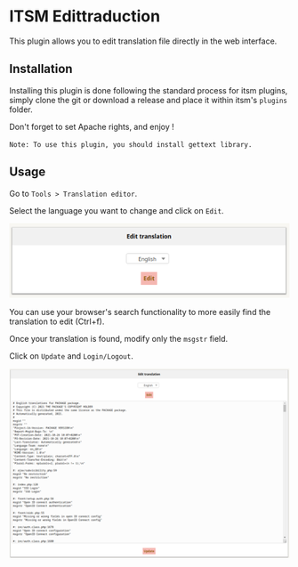 # ITSM Edittraduction

This plugin allows you to edit translation file directly in the web interface.

## Installation

Installing this plugin is done following the standard process for itsm plugins, simply clone the git or download a release and place it within itsm's `plugins` folder.

Don't forget to set Apache rights, and enjoy !

`Note: To use this plugin, you should install gettext library.`

## Usage

Go to `Tools > Translation editor`.

Select the language you want to change and click on `Edit`.

![Select language](img/edittraduction_select_language.png)

You can use your browser's search functionality to more easily find the translation to edit (Ctrl+f).

Once your translation is found, modify only the `msgstr` field.

Click on `Update` and `Login/Logout`.

![Update traduction](img/edittraduction_update_traduction.png)
